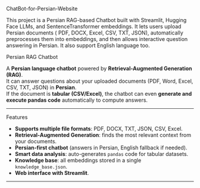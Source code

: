 ChatBot-for-Persian-Website

This project is a Persian RAG-based Chatbot built with Streamlit, Hugging Face LLMs, and SentenceTransformer embeddings. It lets users upload Persian documents ( PDF,  DOCX,  Excel,  CSV,  TXT,  JSON), automatically preprocesses them into embeddings, and then allows interactive question answering in Persian. It also support English language too.

 Persian RAG Chatbot

A **Persian language chatbot** powered by **Retrieval-Augmented Generation (RAG)**.  
It can answer questions about your uploaded documents (PDF, Word, Excel, CSV, TXT, JSON) in **Persian**.  
If the document is **tabular (CSV/Excel)**, the chatbot can even **generate and execute pandas code** automatically to compute answers.  

---
 Features

-  **Supports multiple file formats**: PDF, DOCX, TXT, JSON, CSV, Excel.
-  **Retrieval-Augmented Generation**: finds the most relevant context from your documents.
-  **Persian-first chatbot** (answers in Persian, English fallback if needed).
-  **Smart data analysis**: auto-generates `pandas` code for tabular datasets.
-  **Knowledge base**: all embeddings stored in a single `knowledge_base.json`.
-  **Web interface with Streamlit**.

---

